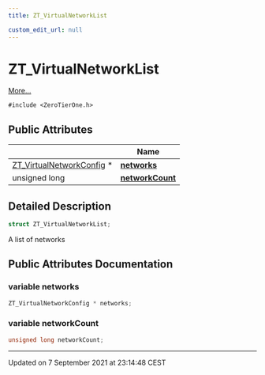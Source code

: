 ```yaml
---
title: ZT_VirtualNetworkList

custom_edit_url: null
---
```


# ZT_VirtualNetworkList



 [More...](#detailed-description)


`#include <ZeroTierOne.h>`

## Public Attributes

|                | Name           |
| -------------- | -------------- |
| [ZT_VirtualNetworkConfig](/autogen/libztcore/classes/struct_z_t___virtual_network_config.md) * | **[networks](/autogen/libztcore/classes/struct_z_t___virtual_network_list.md#variable-networks)**  |
| unsigned long | **[networkCount](/autogen/libztcore/classes/struct_z_t___virtual_network_list.md#variable-networkcount)**  |

## Detailed Description

```cpp
struct ZT_VirtualNetworkList;
```


A list of networks 

## Public Attributes Documentation

### variable networks

```cpp
ZT_VirtualNetworkConfig * networks;
```


### variable networkCount

```cpp
unsigned long networkCount;
```


-------------------------------

Updated on  7 September 2021 at 23:14:48 CEST